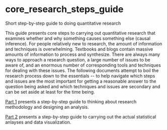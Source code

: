 # core_research_steps_guide
Short step-by-step guide to doing quantitative research

This guide presents core steps to carrying out quantitative research that examines whether and why something causes something else (causal inference). For people relatively new to research, the amount of information and techniques is overwhelming. Textbooks and blogs contain massive amounts of information to process and synthesize. There are always many ways to approach a research question, a large number of issues to be aware of, and an enormous number of corresponding tools and techniques for dealing with these issues. The following documents attempt to boil the research process down to the essentials -- to help navigate which steps and issues are the most important for getting a reasonable answer to the question being asked and which techniques and issues are secondary and can be set aside at least for the time being.

[Part 1](https://rawgit.com/andymartens/core_research_steps_guide/master/Part1Methodology.html) presents a step-by-step guide to thinking about research methodology and designing an analysis. 

[Part 2](https://rawgit.com/andymartens/core_research_steps_guide/master/Part2AnalyzingData.html) presents a step-by-step guide to carrying out the actual statistical anlayses and data visualization. 
